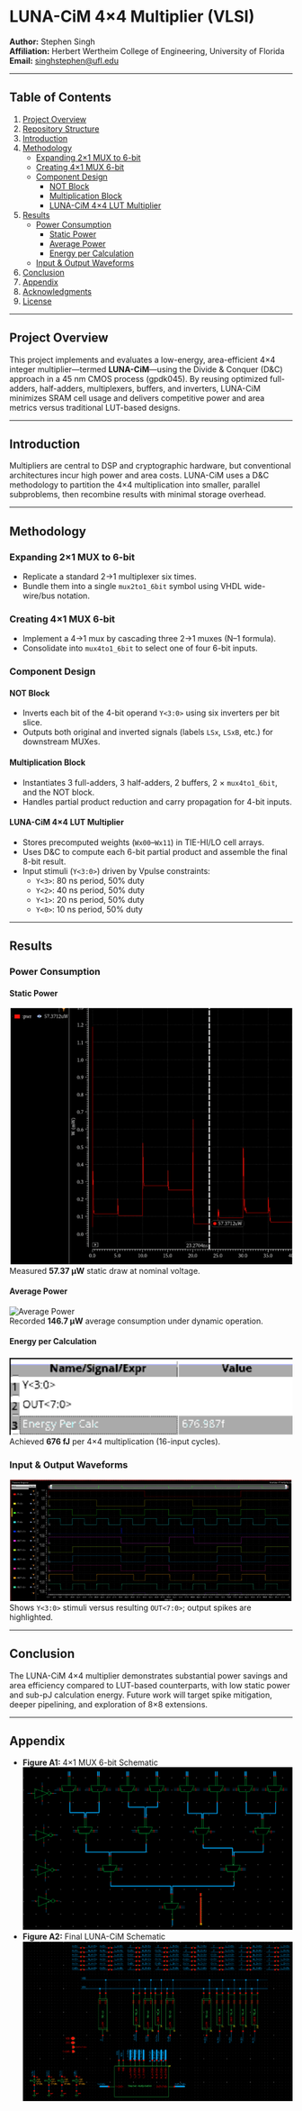 # LUNA-CiM 4×4 Multiplier (VLSI)

**Author:** Stephen Singh  
**Affiliation:** Herbert Wertheim College of Engineering, University of Florida  
**Email:** singhstephen@ufl.edu

---

## Table of Contents
1. [Project Overview](#project-overview)  
2. [Repository Structure](#repository-structure)  
3. [Introduction](#introduction)  
4. [Methodology](#methodology)  
   - [Expanding 2×1 MUX to 6-bit](#expanding-2×1-mux-to-6-bit)  
   - [Creating 4×1 MUX 6-bit](#creating-4×1-mux-6-bit)  
   - [Component Design](#component-design)  
     - [NOT Block](#not-block)  
     - [Multiplication Block](#multiplication-block)  
     - [LUNA-CiM 4×4 LUT Multiplier](#luna-cim-4×4-lut-multiplier)  
5. [Results](#results)  
   - [Power Consumption](#power-consumption)  
     - [Static Power](#static-power)  
     - [Average Power](#average-power)  
     - [Energy per Calculation](#energy-per-calculation)  
   - [Input & Output Waveforms](#input--output-waveforms)  
6. [Conclusion](#conclusion)  
7. [Appendix](#appendix)  
8. [Acknowledgments](#acknowledgments)  
9. [License](#license)

---

## Project Overview
This project implements and evaluates a low-energy, area-efficient 4×4 integer multiplier—termed **LUNA-CiM**—using the Divide & Conquer (D&C) approach in a 45 nm CMOS process (gpdk045). By reusing optimized full-adders, half-adders, multiplexers, buffers, and inverters, LUNA-CiM minimizes SRAM cell usage and delivers competitive power and area metrics versus traditional LUT-based designs.


---

## Introduction
Multipliers are central to DSP and cryptographic hardware, but conventional architectures incur high power and area costs. LUNA-CiM uses a D&C methodology to partition the 4×4 multiplication into smaller, parallel subproblems, then recombine results with minimal storage overhead.

---

## Methodology

### Expanding 2×1 MUX to 6-bit
- Replicate a standard 2→1 multiplexer six times.
- Bundle them into a single `mux2to1_6bit` symbol using VHDL wide-wire/bus notation.

### Creating 4×1 MUX 6-bit
- Implement a 4→1 mux by cascading three 2→1 muxes (N–1 formula).
- Consolidate into `mux4to1_6bit` to select one of four 6-bit inputs.

### Component Design

#### NOT Block
- Inverts each bit of the 4-bit operand `Y<3:0>` using six inverters per bit slice.
- Outputs both original and inverted signals (labels `LSx`, `LSxB`, etc.) for downstream MUXes.

#### Multiplication Block
- Instantiates 3 full-adders, 3 half-adders, 2 buffers, 2 × `mux4to1_6bit`, and the NOT block.
- Handles partial product reduction and carry propagation for 4-bit inputs.

#### LUNA-CiM 4×4 LUT Multiplier
- Stores precomputed weights (`Wx00`–`Wx11`) in TIE-HI/LO cell arrays.
- Uses D&C to compute each 6-bit partial product and assemble the final 8-bit result.
- Input stimuli (`Y<3:0>`) driven by Vpulse constraints:
  - `Y<3>`: 80 ns period, 50% duty
  - `Y<2>`: 40 ns period, 50% duty
  - `Y<1>`: 20 ns period, 50% duty
  - `Y<0>`: 10 ns period, 50% duty

---

## Results

### Power Consumption

#### Static Power
![Static Power](Images/staticpower.png)  
Measured **57.37 µW** static draw at nominal voltage.

#### Average Power
![Average Power](Images/AvEnery.png)  
Recorded **146.7 µW** average consumption under dynamic operation.

#### Energy per Calculation
![Energy per Calculation](Images/Energy.png)  
Achieved **676 fJ** per 4×4 multiplication (16-input cycles).

### Input & Output Waveforms
![I/O Waveforms](Images/INOUTRES.png)  
Shows `Y<3:0>` stimuli versus resulting `OUT<7:0>`; output spikes are highlighted.

---

## Conclusion
The LUNA-CiM 4×4 multiplier demonstrates substantial power savings and area efficiency compared to LUT-based counterparts, with low static power and sub-pJ calculation energy. Future work will target spike mitigation, deeper pipelining, and exploration of 8×8 extensions.

---

## Appendix
- **Figure A1:** 4×1 MUX 6-bit Schematic 
![4×1 MUX 6-bit Schematic](Images/LAb4P2Schem.png) 
- **Figure A2:** Final LUNA-CiM Schematic 
![Final LUNA-CiM Schematic](Images/FinalSchem.png) 


